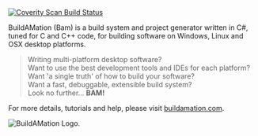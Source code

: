 <a href="https://scan.coverity.com/projects/markfinal-buildamation">
  <img alt="Coverity Scan Build Status"
       src="https://scan.coverity.com/projects/8526/badge.svg"/>
</a>

BuildAMation (Bam) is a build system and project generator written in C#, tuned for C and C++ code, for building software on Windows, Linux and OSX desktop platforms.

> Writing multi-platform desktop software?  
> Want to use the best development tools and IDEs for each platform?  
> Want 'a single truth' of how to build your software?  
> Want a fast, debuggable, extensible build system?  
> Look no further... **BAM!**

For more details, tutorials and help, please visit [buildamation.com](http://buildamation.com).

![BuildAMation Logo](http://buildamation.com/BAM.png).
